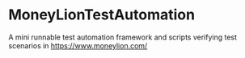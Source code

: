 # MoneyLionTestAutomation
A mini runnable test automation framework and scripts verifying test scenarios in https://www.moneylion.com/
